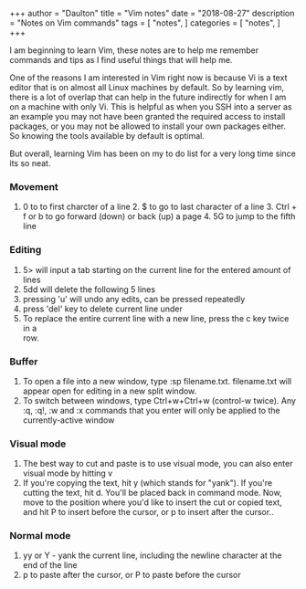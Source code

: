 +++
author = "Daulton"
title = "Vim notes"
date = "2018-08-27"
description = "Notes on Vim commands"
tags = [
    "notes",
]
categories = [
    "notes",
]
+++

I am beginning to learn Vim, these notes are to help me remember commands and tips as I find useful things that will help me.
<!--more-->

One of the reasons I am interested in Vim right now is because Vi is a text editor that is on almost all Linux machines by default. So by learning vim, there is a lot of overlap that can help in the future indirectly for when I am on a machine with only Vi. This is helpful as when you SSH into a server as an example you may not have been granted the required access to install packages, or you may not be allowed to install your own packages either. So knowing the tools available by default is optimal.

But overall, learning Vim has been on my to do list for a very long time since its so neat.

### Movement

1. 0 to to first charcter of a line 2. $ to go to last character of a line 3. Ctrl + f or b to go forward (down) or back (up) a page 4. 5G to jump to the fifth line

### Editing

1. 5> will input a tab starting on the current line for the entered amount of lines  
2. 5dd will delete the following 5 lines  
3. pressing 'u' will undo any edits, can be pressed repeatedly  
4. press 'del' key to delete current line under  
5. To replace the entire current line with a new line, press the c key twice in a  
row.

### Buffer

1. To open a file into a new window, type :sp filename.txt. filename.txt will appear open for editing in a new split window.
2. To switch between windows, type Ctrl+w+Ctrl+w (control-w twice). Any :q, :q!, :w and :x commands that you enter will only be applied to the currently-active window

### Visual mode

1. The best way to cut and paste is to use visual mode, you can also enter visual mode by hitting v
2. If you're copying the text, hit y (which stands for "yank"). If you're cutting the text, hit d. You'll be placed back in command mode. Now, move to the position where you'd like to insert the cut or copied text, and hit P to insert before the cursor, or p to insert after the cursor..

### Normal mode

1. yy or Y - yank the current line, including the newline character at the end of the line
2. p to paste after the cursor, or P to paste before the cursor

